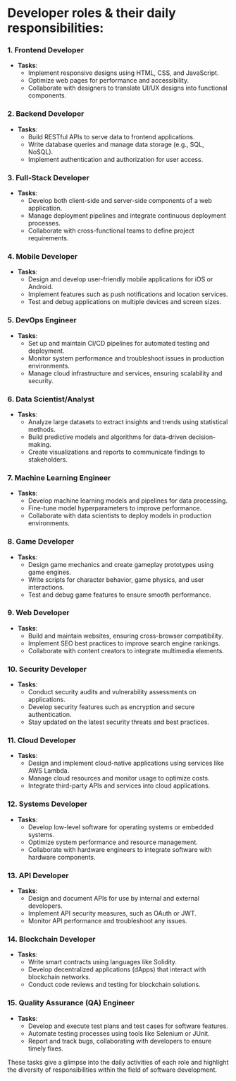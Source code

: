 # Developer roles & their daily responsibilities:

### 1. **Frontend Developer**
- **Tasks**:
  - Implement responsive designs using HTML, CSS, and JavaScript.
  - Optimize web pages for performance and accessibility.
  - Collaborate with designers to translate UI/UX designs into functional components.

### 2. **Backend Developer**
- **Tasks**:
  - Build RESTful APIs to serve data to frontend applications.
  - Write database queries and manage data storage (e.g., SQL, NoSQL).
  - Implement authentication and authorization for user access.

### 3. **Full-Stack Developer**
- **Tasks**:
  - Develop both client-side and server-side components of a web application.
  - Manage deployment pipelines and integrate continuous deployment processes.
  - Collaborate with cross-functional teams to define project requirements.

### 4. **Mobile Developer**
- **Tasks**:
  - Design and develop user-friendly mobile applications for iOS or Android.
  - Implement features such as push notifications and location services.
  - Test and debug applications on multiple devices and screen sizes.

### 5. **DevOps Engineer**
- **Tasks**:
  - Set up and maintain CI/CD pipelines for automated testing and deployment.
  - Monitor system performance and troubleshoot issues in production environments.
  - Manage cloud infrastructure and services, ensuring scalability and security.

### 6. **Data Scientist/Analyst**
- **Tasks**:
  - Analyze large datasets to extract insights and trends using statistical methods.
  - Build predictive models and algorithms for data-driven decision-making.
  - Create visualizations and reports to communicate findings to stakeholders.

### 7. **Machine Learning Engineer**
- **Tasks**:
  - Develop machine learning models and pipelines for data processing.
  - Fine-tune model hyperparameters to improve performance.
  - Collaborate with data scientists to deploy models in production environments.

### 8. **Game Developer**
- **Tasks**:
  - Design game mechanics and create gameplay prototypes using game engines.
  - Write scripts for character behavior, game physics, and user interactions.
  - Test and debug game features to ensure smooth performance.

### 9. **Web Developer**
- **Tasks**:
  - Build and maintain websites, ensuring cross-browser compatibility.
  - Implement SEO best practices to improve search engine rankings.
  - Collaborate with content creators to integrate multimedia elements.

### 10. **Security Developer**
- **Tasks**:
  - Conduct security audits and vulnerability assessments on applications.
  - Develop security features such as encryption and secure authentication.
  - Stay updated on the latest security threats and best practices.

### 11. **Cloud Developer**
- **Tasks**:
  - Design and implement cloud-native applications using services like AWS Lambda.
  - Manage cloud resources and monitor usage to optimize costs.
  - Integrate third-party APIs and services into cloud applications.

### 12. **Systems Developer**
- **Tasks**:
  - Develop low-level software for operating systems or embedded systems.
  - Optimize system performance and resource management.
  - Collaborate with hardware engineers to integrate software with hardware components.

### 13. **API Developer**
- **Tasks**:
  - Design and document APIs for use by internal and external developers.
  - Implement API security measures, such as OAuth or JWT.
  - Monitor API performance and troubleshoot any issues.

### 14. **Blockchain Developer**
- **Tasks**:
  - Write smart contracts using languages like Solidity.
  - Develop decentralized applications (dApps) that interact with blockchain networks.
  - Conduct code reviews and testing for blockchain solutions.

### 15. **Quality Assurance (QA) Engineer**
- **Tasks**:
  - Develop and execute test plans and test cases for software features.
  - Automate testing processes using tools like Selenium or JUnit.
  - Report and track bugs, collaborating with developers to ensure timely fixes.

These tasks give a glimpse into the daily activities of each role and highlight the diversity of responsibilities within the field of software development.
